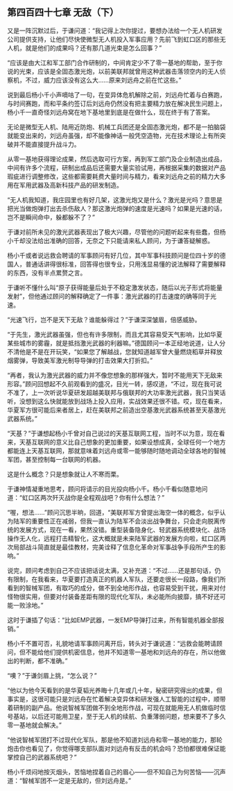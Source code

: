 ## 第四百四十七章 无敌（下）
又是一阵沉默过后，于谦问道：“我记得上次你提过，要想办法给一个无人机研发公司提供支持，让他们尽快使微型无人机投入军事应用？先前飞到虹口区的那些无人机，就是他们的成果吗？还有那几道光束是怎么回事？”

“应该是由大江和军工部门合作研制的，中间肯定少不了零一基地的帮助，至于你说的光束，应该是全固态激光炮，以前美联邦就曾用这种武器击落领空内的无人侦察机，不过，威力应该没有这么大……原来刘远舟之前在忙这些。”

说到最后杨小千小声嘀咕了一句，在变异体危机解除之前，刘远舟忙着与白赛跑，与时间赛跑，而和平条约签订后刘远舟仍然没有把主要精力放在解决民生问题上，杨小千一直奇怪刘远舟窝在地下基地里到底是在做什么，现在终于有了答案。

无论是微型无人机、陆用近防炮、机械工兵团还是全固态激光炮，都不是一拍脑袋就能变出来的，刘远舟虽强，却不能像神话一般凭空造物，光在技术理论上有所突破并不能直接提升战斗力。

从零一基地获得理论成果，然后选取可行方案，再到军工部门及企业制造出成品，中间有许多个流程，研制出成品后还需要大量实验试用，再根据采集的数据对产品瑕疵进行调整修改，这些都需要耗费大量时间与精力，看来刘远舟之前的精力大多用在军用武器及高新科技产品的研发制造。

“无人机我知道，我庄园里也有好几架，这激光炮又是什么？激光是光吗？意思是把光当做炮弹打出去杀伤敌人？那这激光炮弹的速度是光速吗？如果是光速的话，岂不是瞬间命中，躲都躲不了？”

于谦对前所未见的激光武器表现出了极大兴趣，尽管他的问题听起来有些蠢，但杨小千却没法给出准确的回答，无奈之下只能请来私人顾问，为于谦答疑解惑。

杨小千或者说远救会聘请的军事顾问有好几位，其中军事科技顾问是位四十岁的德国人，普通话讲得很标准，回答得也很专业，只用浅显易懂的说法解释了需要解释的东西，没有半点累赘之言。

于谦听不懂什么叫“原子获得能量后处于不稳定激发状态，随后以光子形式将能量发射”，但他通过顾问的解释确定了一件事：激光武器的打击速度的确等同于光速。

“光速飞行，岂不是天下无敌？谁能躲得过？”于谦深深皱眉，倍感威胁。

“于先生，激光武器虽强，但也有许多限制，而且尤其容易受天气影响，比如华夏某些城市的雾霾，就是抵挡激光武器的利器嘛。”德国顾问一本正经地说道，让人分不清他是不是在开玩笑，“如果您了解越战，您就知道越军曾大量燃烧稻草并释放烟雾弹，导致美军激光制导导弹的打击效果大打折扣。”

“再者，我认为激光武器的威力并不像您想象的那样强大，暂时不能用天下无敌来形容。”顾问回想起不久前观看到的盛况，目光一转，感叹道，“不过，现在我可说不准了，上一次听说华夏研发超越美联邦与俄联邦的大功率激光武器，我只当笑话听，没想到这么快就能放到战场上投入应用，实战效果还很不错。哎，现在看来，华夏军方很可能后来者居上，赶在美联邦之前造出空基激光武器系统甚至天基激光武器系统。”

“天基？”于谦想起杨小千曾对自己说过的天基互联网工程，当时不以为意，现在看来，天基互联网的意义比自己想象的更加重要，如果设想成真，全球任何一个地方都能连上天基互联网，那就意味着刘远舟或零一能够随时随地调动全球各地的智械军团，甚至控制每一台联网的机器。

这是什么概念？只是想象就让人不寒而栗。

于谦神情凝重地思考，顾问将请示的目光投向杨小千。杨小千看似随意地问道：“虹口区两次歼灭战你是全程观战吧？你有什么想法？”

“喔，想法……”顾问沉思半晌，回道，“美联邦军方曾提出海空一体的概念，似乎认为陆军的重要性正在减弱，但我一直认为陆军不会淡出战争舞台，只会走向脱离传统的发展方式，现在一看，果然没错。重型装备隐身化、轻武器系统模块化、战场操作无人化，远程打击精智化，这大概就是未来陆军武器的发展方向啦，虹口区两次局部战斗简直就是最佳教材，完美诠释了信息化革命对军事战争手段所产生的影响。”

说完，顾问考虑到自己不应该把话说太满，又补充道：“不过……还是那句话，仍有限制，在我看来，华夏要打造真正的机器人军队，还要走很长一段路，像我们所看到的智械军团，有取巧的成分，做不到全地形作战，也容易受到干扰，用来对付怪物很实用，但要对付装备差距有限的现代化军队，未必能所向披靡，搞不好还可能一败涂地。”

这时于谦插了句话：“比如EMP武器，一发EMP导弹打过来，所有智能机器全部报销。”

杨小千不置可否，礼貌地请军事顾问离开后，转头对于谦说道：“远救会能聘请顾问，但不能给他们提供机密信息，他并不知道零一基地和刘远舟的存在，所以他做出的判断，都不准确。”

“噢？”于谦剑眉上挑，“怎么说？”

“他以为他今天看到的是华夏韬光养晦十几年或几十年，秘密研究得出的成果，但事实是，这很可能只是刘远舟在忙着解决变异体和研发强人工智能的过程中，顺带着研制的副产品。他说智械军团做不到全地形作战，可现在就能用无人机做临时信号基站，以后还可能用卫星，至于无人机的续航、负重薄弱问题，想来要不了多久零一基地就会解决。”

“他说智械军团打不过现代化军队，那是他不知道刘远舟和零一基地的能力，那轮炮击你也看见了，你觉得哪支部队面对刘远舟有反击的机会吗？恐怕都很难保证能掌控自己的武器系统吧？”

杨小千烦闷地按灭烟头，苦恼地捏着自己的眉心——但不知自己为何苦恼——沉声道：“智械军团不一定是无敌的，但刘远舟是。”

